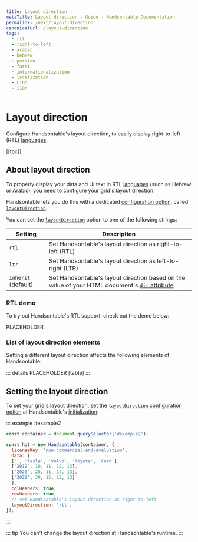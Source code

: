 ```yaml
---
title: Layout direction
metaTitle: Layout direction - Guide - Handsontable Documentation
permalink: /next/layout-direction
canonicalUrl: /layout-direction
tags:
  - rtl
  - right-to-left
  - arabic
  - hebrew
  - persian
  - farsi
  - internationalization
  - localization
  - L10n
  - i18n
---
```


# Layout direction

Configure Handsontable's layout direction, to easily display right-to-left (RTL) [languages](@/guides/internationalization/language.md).

[[toc]]

## About layout direction

To properly display your data and UI text in RTL [languages](@/guides/internationalization/language.md) (such as Hebrew or Arabic), 
you need to configure your grid's layout direction.

Handsontable lets you do this with a dedicated [configuration option](@/guides/getting-started/setting-options.md), called [`layoutDirection`](@/api/options.md#layoutdirection).

You can set the [`layoutDirection`](@/api/options.md#layoutdirection) option to one of the following strings:

| Setting             | Description                                                                                                                                                               |
| ------------------- | ------------------------------------------------------------------------------------------------------------------------------------------------------------------------- |
| `rtl`               | Set Handsontable's layout direction as right-to-left (RTL)                                                                                                                |
| `ltr`               | Set Handsontable's layout direction as left-to-right (LTR)                                                                                                                |
| `inherit` (default) | Set Handsontable's layout direction based on the value of your HTML document's [`dir` attribute](https://developer.mozilla.org/en-US/docs/Web/HTML/Global_attributes/dir) |

### RTL demo

To try out Handsontable's RTL support, check out the demo below:

PLACEHOLDER

### List of layout direction elements

Setting a different layout direction affects the following elements of Handsontable:

::: details PLACEHOLDER
[table]
:::

## Setting the layout direction

To set your grid's layout direction, set the [`layoutDirection`](@/api/options.md#layoutdirection) [configuration option](@/guides/getting-started/setting-options.md) at Handsontable's [initialization](@/guides/getting-started/installation.md#initialize-the-grid):

::: example #example2
```js
const container = document.querySelector('#example2');

const hot = new Handsontable(container, {
  licenseKey: 'non-commercial-and-evaluation',
  data: [
  ['', 'Tesla', 'Volvo', 'Toyota', 'Ford'],
  ['2019', 10, 11, 12, 13],
  ['2020', 20, 11, 14, 13],
  ['2021', 30, 15, 12, 13]
  ],
  colHeaders: true,
  rowHeaders: true,
  // set Handsontable's layout direction as right-to-left
  layoutDirection: 'rtl',
});
```
:::

::: tip
You can't change the layout direction at Handsontable's runtime.
:::